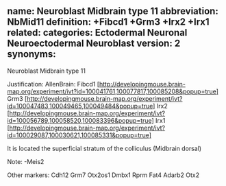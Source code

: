 name: Neuroblast Midbrain type 11
abbreviation: NbMid11
definition: +Fibcd1 +Grm3 +Irx2 +Irx1
related:
categories: Ectodermal Neuronal Neuroectodermal Neuroblast
version: 2
synonyms:
---

Neuroblast Midbrain type 11

Justification:
AllenBrain:
Fibcd1
[http://developingmouse.brain-map.org/experiment/ivt?id=100041761,100077817,100085208&popup=true]
Grm3
[http://developingmouse.brain-map.org/experiment/ivt?id=100047483,100049465,100049484&popup=true]
Irx2
[http://developingmouse.brain-map.org/experiment/ivt?id=100056789,100058520,100083396&popup=true]
Irx1
[http://developingmouse.brain-map.org/experiment/ivt?id=100029087,100030621,100085331&popup=true]


It is located the superficial stratum of the colliculus (Midbrain dorsal)

Note: -Meis2

Other markers: 
Cdh12
Grm7
Otx2os1
Dmbx1
Rprm
Fat4
Adarb2
Otx2